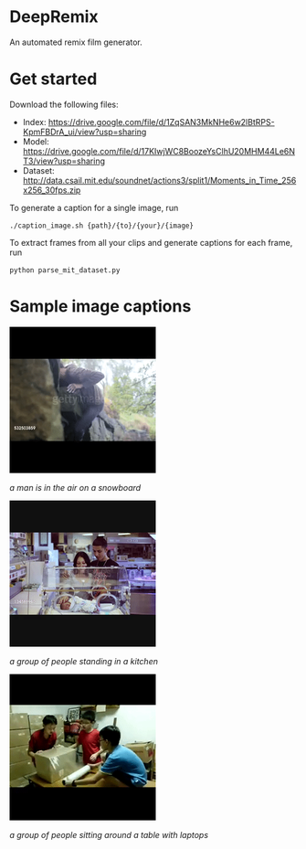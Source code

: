 # DeepRemix
An automated remix film generator.

# Get started
Download the following files:
- Index: https://drive.google.com/file/d/1ZqSAN3MkNHe6w2lBtRPS-KpmFBDrA_ui/view?usp=sharing
- Model: https://drive.google.com/file/d/17KIwjWC8BoozeYsClhU20MHM44Le6NT3/view?usp=sharing
- Dataset: http://data.csail.mit.edu/soundnet/actions3/split1/Moments_in_Time_256x256_30fps.zip

To generate a caption for a single image, run 
~~~~
./caption_image.sh {path}/{to}/{your}/{image}
~~~~

To extract frames from all your clips and generate captions for each frame, run
~~~~
python parse_mit_dataset.py
~~~~

# Sample image captions
![alt](https://github.com/reymbarcelo/deep-remix/blob/master/sample-gifs/1.gif)

*a man is in the air on a snowboard*

![alt](https://github.com/reymbarcelo/deep-remix/blob/master/sample-gifs/2.gif)

*a group of people standing in a kitchen*

![alt](https://github.com/reymbarcelo/deep-remix/blob/master/sample-gifs/3.gif)

*a group of people sitting around a table with laptops*
